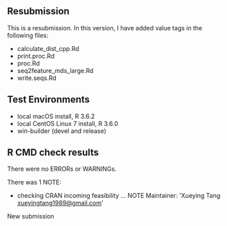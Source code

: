 ## Resubmission
This is a resubmission. In this version, I have added value tags in the following files:
* calculate_dist_cpp.Rd
* print.proc.Rd
* proc.Rd
* seq2feature_mds_large.Rd
* write.seqs.Rd

## Test Environments
* local macOS install, R 3.6.2
* local CentOS Linux 7 install, R 3.6.0
* win-builder (devel and release)

## R CMD check results
There were no ERRORs or WARNINGs.

There was 1 NOTE:

* checking CRAN incoming feasibility ... NOTE
Maintainer: 'Xueying Tang <xueyingtang1989@gmail.com>'

New submission



